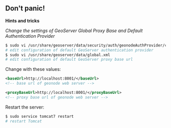 ## Don't panic!

**Hints and tricks**

*Change the settings of GeoServer Global Proxy Base and Default Authentication Provider*

```bash
$ sudo vi /usr/share/geoserver/data/security/auth/geonodeAuthProvider/config.xml
# edit configuration of default GeoServer authentication provider
$ sudo vi /usr/share/geoserver/data/global.xml
# edit configuration of default GeoServer proxy base url
```

Change with these values:

```xml
<baseUrl>http://localhost:8001/</baseUrl>
<!-- base url of geonode web server -->
```
```xml
<proxyBaseUrl>http://localhost:8001/</proxyBaseUrl>
<!-- proxy base url of geonode web server -->
```

Restart the server:

```bash
$ sudo service tomcat7 restart
# restart Tomcat
```

